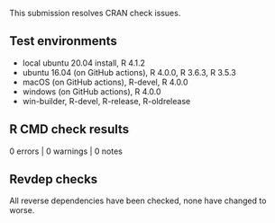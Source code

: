 This submission resolves CRAN check issues.

## Test environments
* local ubuntu 20.04 install, R 4.1.2
* ubuntu 16.04 (on GitHub actions), R 4.0.0, R 3.6.3, R 3.5.3
* macOS (on GitHub actions), R-devel, R 4.0.0
* windows (on GitHub actions), R 4.0.0
* win-builder, R-devel, R-release, R-oldrelease

## R CMD check results

0 errors | 0 warnings | 0 notes

## Revdep checks

All reverse dependencies have been checked, none have changed to worse.
